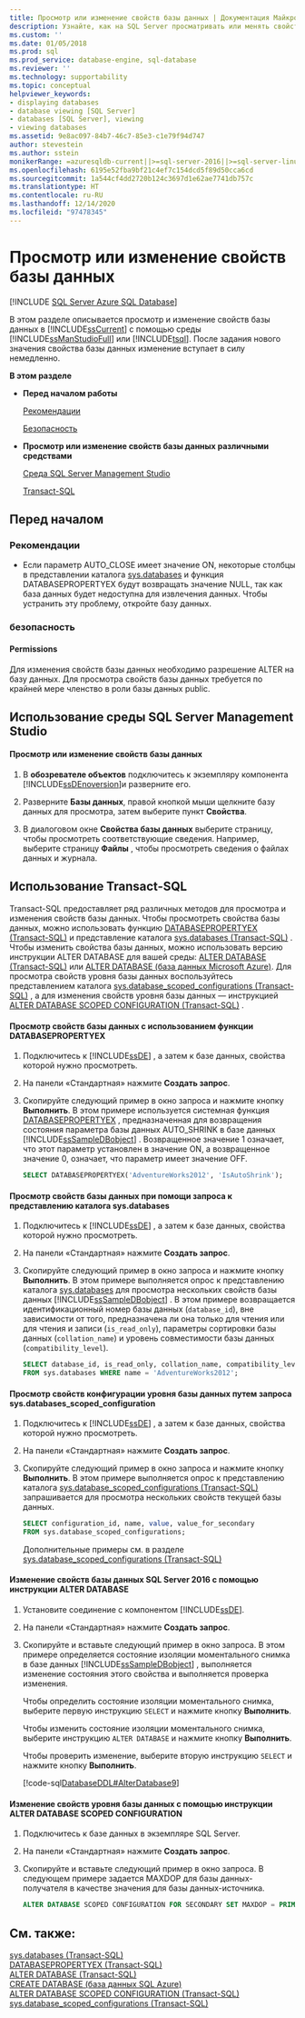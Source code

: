 ```yaml
---
title: Просмотр или изменение свойств базы данных | Документация Майкрософт
description: Узнайте, как на SQL Server просматривать или менять свойства базы данных с помощью SQL Server Management Studio или Transact-SQL.
ms.custom: ''
ms.date: 01/05/2018
ms.prod: sql
ms.prod_service: database-engine, sql-database
ms.reviewer: ''
ms.technology: supportability
ms.topic: conceptual
helpviewer_keywords:
- displaying databases
- database viewing [SQL Server]
- databases [SQL Server], viewing
- viewing databases
ms.assetid: 9e8ac097-84b7-46c7-85e3-c1e79f94d747
author: stevestein
ms.author: sstein
monikerRange: =azuresqldb-current||>=sql-server-2016||>=sql-server-linux-2017||=azuresqldb-mi-current
ms.openlocfilehash: 6195e52fba9bf21c4ef7c154dcd5f89d50cca6cd
ms.sourcegitcommit: 1a544cf4dd2720b124c3697d1e62ae7741db757c
ms.translationtype: HT
ms.contentlocale: ru-RU
ms.lasthandoff: 12/14/2020
ms.locfileid: "97478345"
---
```

# <a name="view-or-change-the-properties-of-a-database"></a>Просмотр или изменение свойств базы данных
[!INCLUDE [SQL Server Azure SQL Database](../../includes/applies-to-version/sql-asdb.md)]

  В этом разделе описывается просмотр и изменение свойств базы данных в [!INCLUDE[ssCurrent](../../includes/sscurrent-md.md)] с помощью среды [!INCLUDE[ssManStudioFull](../../includes/ssmanstudiofull-md.md)] или [!INCLUDE[tsql](../../includes/tsql-md.md)]. После задания нового значения свойства базы данных изменение вступает в силу немедленно.  
  
 **В этом разделе**  
  
-   **Перед началом работы**  
  
     [Рекомендации](#Recommendations)  
  
     [Безопасность](#Security)  
  
-   **Просмотр или изменение свойств базы данных различными средствами**  
  
     [Среда SQL Server Management Studio](#SSMSProcedure)  
  
     [Transact-SQL](#TsqlProcedure)  
  
##  <a name="before-you-begin"></a><a name="BeforeYouBegin"></a> Перед началом  
  
###  <a name="recommendations"></a><a name="Recommendations"></a> Рекомендации  
  
-   Если параметр AUTO_CLOSE имеет значение ON, некоторые столбцы в представлении каталога [sys.databases](../../relational-databases/system-catalog-views/sys-databases-transact-sql.md) и функция DATABASEPROPERTYEX будут возвращать значение NULL, так как база данных будет недоступна для извлечения данных. Чтобы устранить эту проблему, откройте базу данных.  
  
###  <a name="security"></a><a name="Security"></a> безопасность  
  
####  <a name="permissions"></a><a name="Permissions"></a> Permissions  
 Для изменения свойств базы данных необходимо разрешение ALTER на базу данных. Для просмотра свойств базы данных требуется по крайней мере членство в роли базы данных public.  
  
##  <a name="using-sql-server-management-studio"></a><a name="SSMSProcedure"></a> Использование среды SQL Server Management Studio  
  
#### <a name="to-view-or-change-the-properties-of-a-database"></a>Просмотр или изменение свойств базы данных  
  
1.  В **обозревателе объектов** подключитесь к экземпляру компонента [!INCLUDE[ssDEnoversion](../../includes/ssdenoversion-md.md)]и разверните его.  
  
2.  Разверните **Базы данных**, правой кнопкой мыши щелкните базу данных для просмотра, затем выберите пункт **Свойства**.  
  
3.  В диалоговом окне **Свойства базы данных** выберите страницу, чтобы просмотреть соответствующие сведения. Например, выберите страницу **Файлы** , чтобы просмотреть сведения о файлах данных и журнала.  
  
##  <a name="using-transact-sql"></a><a name="TsqlProcedure"></a> Использование Transact-SQL  
 Transact-SQL предоставляет ряд различных методов для просмотра и изменения свойств базы данных. Чтобы просмотреть свойства базы данных, можно использовать функцию [DATABASEPROPERTYEX (Transact-SQL)](../../t-sql/functions/databasepropertyex-transact-sql.md) и представление каталога [sys.databases (Transact-SQL)](../../relational-databases/system-catalog-views/sys-databases-transact-sql.md) . Чтобы изменить свойства базы данных, можно использовать версию инструкции ALTER DATABASE для вашей среды:  [ALTER DATABASE &#40;Transact-SQL&#41;](../../t-sql/statements/alter-database-transact-sql.md) или [ALTER DATABASE (база данных Microsoft Azure)](../../t-sql/statements/alter-database-transact-sql.md). Для просмотра свойств уровня базы данных воспользуйтесь представлением каталога [sys.database_scoped_configurations (Transact-SQL)](../../relational-databases/system-catalog-views/sys-database-scoped-configurations-transact-sql.md) , а для изменения свойств уровня базы данных — инструкцией [ALTER DATABASE SCOPED CONFIGURATION (Transact-SQL)](../../t-sql/statements/alter-database-scoped-configuration-transact-sql.md) .  
  
#### <a name="to-view-a-property-of-a-database-by-using-the-databasepropertyex-function"></a>Просмотр свойств базы данных с использованием функции DATABASEPROPERTYEX  
  
1.  Подключитесь к [!INCLUDE[ssDE](../../includes/ssde-md.md)] , а затем к базе данных, свойства которой нужно просмотреть.  
  
2.  На панели «Стандартная» нажмите **Создать запрос**.  
  
3.  Скопируйте следующий пример в окно запроса и нажмите кнопку **Выполнить**. В этом примере используется системная функция [DATABASEPROPERTYEX](../../t-sql/functions/databasepropertyex-transact-sql.md) , предназначенная для возвращения состояния параметра базы данных AUTO_SHRINK в базе данных [!INCLUDE[ssSampleDBobject](../../includes/sssampledbobject-md.md)] . Возвращенное значение 1 означает, что этот параметр установлен в значение ON, а возвращенное значение 0, означает, что параметр имеет значение OFF.  
  
    ```sql  
    SELECT DATABASEPROPERTYEX('AdventureWorks2012', 'IsAutoShrink');  
    ```  
  
#### <a name="to-view-the-properties-of-a-database-by-querying-sysdatabases"></a>Просмотр свойств базы данных при помощи запроса к представлению каталога sys.databases  
  
1.  Подключитесь к [!INCLUDE[ssDE](../../includes/ssde-md.md)] , а затем к базе данных, свойства которой нужно просмотреть.  
  
2.  На панели «Стандартная» нажмите **Создать запрос**.  
  
3.  Скопируйте следующий пример в окно запроса и нажмите кнопку **Выполнить**. В этом примере выполняется опрос к представлению каталога [sys.databases](../../relational-databases/system-catalog-views/sys-databases-transact-sql.md) для просмотра нескольких свойств базы данных [!INCLUDE[ssSampleDBobject](../../includes/sssampledbobject-md.md)] . В этом примере возвращается идентификационный номер базы данных (`database_id`), вне зависимости от того, предназначена ли она только для чтения или для чтения и записи (`is_read_only`), параметры сортировки базы данных (`collation_name`) и уровень совместимости базы данных (`compatibility_level`).  
  
    ```sql  
    SELECT database_id, is_read_only, collation_name, compatibility_level  
    FROM sys.databases WHERE name = 'AdventureWorks2012';  
    ```  
  
#### <a name="to-view-the-properties-of-a-database-scoped-configuration-by-querying-sysdatabases_scoped_configuration"></a>Просмотр свойств конфигурации уровня базы данных путем запроса sys.databases_scoped_configuration  
  
1.  Подключитесь к [!INCLUDE[ssDE](../../includes/ssde-md.md)] , а затем к базе данных, свойства которой нужно просмотреть.  
  
2.  На панели «Стандартная» нажмите **Создать запрос**.  
  
3.  Скопируйте следующий пример в окно запроса и нажмите кнопку **Выполнить**. В этом примере выполняется опрос к представлению каталога [sys.database_scoped_configurations (Transact-SQL)](../../relational-databases/system-catalog-views/sys-database-scoped-configurations-transact-sql.md) запрашивается для просмотра нескольких свойств текущей базы данных.  
  
    ```sql  
    SELECT configuration_id, name, value, value_for_secondary  
    FROM sys.database_scoped_configurations;  
    ```  
  
     Дополнительные примеры см. в разделе [sys.database_scoped_configurations (Transact-SQL)](../../relational-databases/system-catalog-views/sys-database-scoped-configurations-transact-sql.md)  
  
#### <a name="to-change-the-properties-of-a-sql-server-2016-database-using-alter-database"></a>Изменение свойств базы данных SQL Server 2016 с помощью инструкции ALTER DATABASE  
  
1.  Установите соединение с компонентом [!INCLUDE[ssDE](../../includes/ssde-md.md)].  
  
2.  На панели «Стандартная» нажмите **Создать запрос**.  
  
3.  Скопируйте и вставьте следующий пример в окно запроса. В этом примере определяется состояние изоляции моментального снимка в базе данных [!INCLUDE[ssSampleDBobject](../../includes/sssampledbobject-md.md)] , выполняется изменение состояния этого свойства и выполняется проверка изменения.  
  
     Чтобы определить состояние изоляции моментального снимка, выберите первую инструкцию `SELECT` и нажмите кнопку **Выполнить**.  
  
     Чтобы изменить состояние изоляции моментального снимка, выберите инструкцию `ALTER DATABASE` и нажмите кнопку **Выполнить**.  
  
     Чтобы проверить изменение, выберите вторую инструкцию `SELECT` и нажмите кнопку **Выполнить**.  
  
     [!code-sql[DatabaseDDL#AlterDatabase9](../../relational-databases/databases/codesnippet/tsql/view-or-change-the-prope_1.sql)]  
  
#### <a name="to-change-the-database-scoped-properties-using-alter-database-scoped-configuration"></a>Изменение свойств уровня базы данных с помощью инструкции ALTER DATABASE SCOPED CONFIGURATION  
  
1.  Подключитесь к базе данных в экземпляре SQL Server.  
  
2.  На панели «Стандартная» нажмите **Создать запрос**.  
  
3.  Скопируйте и вставьте следующий пример в окно запроса. В следующем примере задается MAXDOP для базы данных-получателя в качестве значения для базы данных-источника.  
  
    ```sql  
    ALTER DATABASE SCOPED CONFIGURATION FOR SECONDARY SET MAXDOP = PRIMARY   
    ```  
  
## <a name="see-also"></a>См. также:  
 [sys.databases (Transact-SQL)](../../relational-databases/system-catalog-views/sys-databases-transact-sql.md)   
 [DATABASEPROPERTYEX (Transact-SQL)](../../t-sql/functions/databasepropertyex-transact-sql.md)   
 [ALTER DATABASE (Transact-SQL)](../../t-sql/statements/alter-database-transact-sql.md)   
 [CREATE DATABASE (база данных SQL Azure)](../../t-sql/statements/alter-database-transact-sql.md)   
 [ALTER DATABASE SCOPED CONFIGURATION (Transact-SQL)](../../t-sql/statements/alter-database-scoped-configuration-transact-sql.md)   
 [sys.database_scoped_configurations (Transact-SQL)](../../relational-databases/system-catalog-views/sys-database-scoped-configurations-transact-sql.md)  

  
